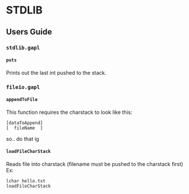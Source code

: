 # STDLIB 
## Users Guide
### `stdlib.gapl`
#### `puts`
Prints out the last int pushed to the stack.
### `fileio.gapl`
#### `appendToFile`
This function requires the charstack to look like this:
```
[dataToAppend]
[  fileName  ]
```
so.. do that ig
#### `loadFileCharStack`
Reads file into charstack (filename must be pushed to the charstack first) Ex:
```
lchar hello.txt
loadFileCharStack
```
